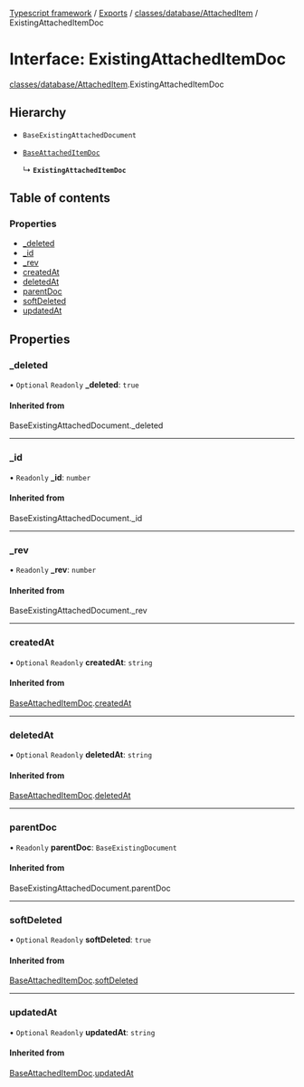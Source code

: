 [Typescript framework](../index.md) / [Exports](../modules.md) / [classes/database/AttachedItem](../modules/classes_database_AttachedItem.md) / ExistingAttachedItemDoc

# Interface: ExistingAttachedItemDoc

[classes/database/AttachedItem](../modules/classes_database_AttachedItem.md).ExistingAttachedItemDoc

## Hierarchy

- `BaseExistingAttachedDocument`

- [`BaseAttachedItemDoc`](classes_database_AttachedItem.BaseAttachedItemDoc.md)

  ↳ **`ExistingAttachedItemDoc`**

## Table of contents

### Properties

- [\_deleted](classes_database_AttachedItem.ExistingAttachedItemDoc.md#_deleted)
- [\_id](classes_database_AttachedItem.ExistingAttachedItemDoc.md#_id)
- [\_rev](classes_database_AttachedItem.ExistingAttachedItemDoc.md#_rev)
- [createdAt](classes_database_AttachedItem.ExistingAttachedItemDoc.md#createdat)
- [deletedAt](classes_database_AttachedItem.ExistingAttachedItemDoc.md#deletedat)
- [parentDoc](classes_database_AttachedItem.ExistingAttachedItemDoc.md#parentdoc)
- [softDeleted](classes_database_AttachedItem.ExistingAttachedItemDoc.md#softdeleted)
- [updatedAt](classes_database_AttachedItem.ExistingAttachedItemDoc.md#updatedat)

## Properties

### \_deleted

• `Optional` `Readonly` **\_deleted**: ``true``

#### Inherited from

BaseExistingAttachedDocument.\_deleted

___

### \_id

• `Readonly` **\_id**: `number`

#### Inherited from

BaseExistingAttachedDocument.\_id

___

### \_rev

• `Readonly` **\_rev**: `number`

#### Inherited from

BaseExistingAttachedDocument.\_rev

___

### createdAt

• `Optional` `Readonly` **createdAt**: `string`

#### Inherited from

[BaseAttachedItemDoc](classes_database_AttachedItem.BaseAttachedItemDoc.md).[createdAt](classes_database_AttachedItem.BaseAttachedItemDoc.md#createdat)

___

### deletedAt

• `Optional` `Readonly` **deletedAt**: `string`

#### Inherited from

[BaseAttachedItemDoc](classes_database_AttachedItem.BaseAttachedItemDoc.md).[deletedAt](classes_database_AttachedItem.BaseAttachedItemDoc.md#deletedat)

___

### parentDoc

• `Readonly` **parentDoc**: `BaseExistingDocument`

#### Inherited from

BaseExistingAttachedDocument.parentDoc

___

### softDeleted

• `Optional` `Readonly` **softDeleted**: ``true``

#### Inherited from

[BaseAttachedItemDoc](classes_database_AttachedItem.BaseAttachedItemDoc.md).[softDeleted](classes_database_AttachedItem.BaseAttachedItemDoc.md#softdeleted)

___

### updatedAt

• `Optional` `Readonly` **updatedAt**: `string`

#### Inherited from

[BaseAttachedItemDoc](classes_database_AttachedItem.BaseAttachedItemDoc.md).[updatedAt](classes_database_AttachedItem.BaseAttachedItemDoc.md#updatedat)
